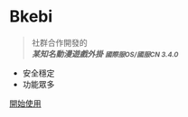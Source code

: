 <!-- zh-tw/_coverpage.md -->

# Bkebi

> 社群合作開發的 <br>
> <b><I>某知名動漫遊戲外掛 <small>國際服OS/國服CN 3.4.0</small></I></b>
- 安全穩定
- 功能眾多

[開始使用](/zh-tw/README.md)


